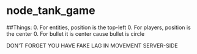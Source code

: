 # node_tank_game

##Things:
0. For entities, position is the top-left
0. For players, position is the center
0. For bullet it is center cause bullet is circle

DON'T FORGET YOU HAVE FAKE LAG IN MOVEMENT SERVER-SIDE